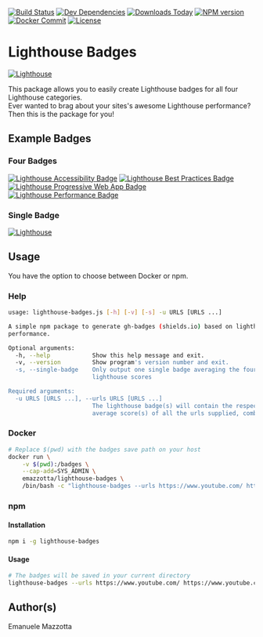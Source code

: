 [![Build Status](https://travis-ci.org/emazzotta/lighthouse-badges.svg?branch=master)](https://travis-ci.org/emazzotta/lighthouse-badges)
[![Dev Dependencies](https://david-dm.org/emazzotta/lighthouse-badges.svg?style=flat)](https://david-dm.org/emazzotta/lighthouse-badges)
[![Downloads Today](https://img.shields.io/npm/dt/lighthouse-badges.svg?style=flat)](https://badge.fury.io/js/lighthouse-badges)
[![NPM version](https://img.shields.io/npm/v/lighthouse-badges.svg)](https://www.npmjs.org/package/lighthouse-badges)
[![Docker Commit](https://images.microbadger.com/badges/commit/emazzotta/lighthouse-badges.svg)](https://microbadger.com/images/emazzotta/lighthouse-badges)
[![License](http://img.shields.io/:license-mit-blue.svg?style=flat)](https://emanuelemazzotta.com/mit-license) 

# Lighthouse Badges

[![Lighthouse](https://rawgit.com/emazzotta/lighthouse-badges/master/assets/img/lighthouse.svg)](https://github.com/GoogleChrome/lighthouse)

This package allows you to easily create Lighthouse badges for all four Lighthouse categories.  
Ever wanted to brag about your sites's awesome Lighthouse performance? Then this is the package for you!  

## Example Badges

### Four Badges

[![Lighthouse Accessibility Badge](https://rawgit.com/emazzotta/lighthouse-badges/master/assets/img/scores/lighthouse_accessibility.svg)](https://github.com/emazzotta/lighthouse-badges)
[![Lighthouse Best Practices Badge](https://rawgit.com/emazzotta/lighthouse-badges/master/assets/img/scores/lighthouse_best_practices.svg)](https://github.com/emazzotta/lighthouse-badges)
[![Lighthouse Progressive Web App Badge](https://rawgit.com/emazzotta/lighthouse-badges/master/assets/img/scores/lighthouse_progressive_web_app.svg)](https://github.com/emazzotta/lighthouse-badges)
[![Lighthouse Performance Badge](https://rawgit.com/emazzotta/lighthouse-badges/master/assets/img/scores/lighthouse_performance.svg)](https://github.com/emazzotta/lighthouse-badges)

### Single Badge

[![Lighthouse](https://rawgit.com/emazzotta/lighthouse-badges/master/assets/img/scores/lighthouse.svg)](https://github.com/emazzotta/lighthouse-badges)  

## Usage

You have the option to choose between Docker or npm. 

### Help

```bash
usage: lighthouse-badges.js [-h] [-v] [-s] -u URLS [URLS ...]

A simple npm package to generate gh-badges (shields.io) based on lighthouse
performance.

Optional arguments:
  -h, --help            Show this help message and exit.
  -v, --version         Show program's version number and exit.
  -s, --single-badge    Only output one single badge averaging the four
                        lighthouse scores

Required arguments:
  -u URLS [URLS ...], --urls URLS [URLS ...]
                        The lighthouse badge(s) will contain the respective
                        average score(s) of all the urls supplied, combined

```

### Docker

```bash
# Replace $(pwd) with the badges save path on your host 
docker run \
    -v $(pwd):/badges \
    --cap-add=SYS_ADMIN \
    emazzotta/lighthouse-badges \
    /bin/bash -c "lighthouse-badges --urls https://www.youtube.com/ https://www.youtube.com/feed/trending"
```

### npm 
    
#### Installation

```bash
npm i -g lighthouse-badges
```

#### Usage

```bash
# The badges will be saved in your current directory
lighthouse-badges --urls https://www.youtube.com/ https://www.youtube.com/feed/trending
```

## Author(s)

Emanuele Mazzotta
